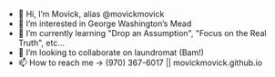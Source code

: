 - 👋 Hi, I’m Movick, alias @movickmovick
- 👀 I’m interested in George Washington’s Mead
- 🌱 I’m currently learning "Drop an Assumption", "Focus on the Real Truth", etc…
- 💞️ I’m looking to collaborate on laundromat (Bam!)
- 📫 How to reach me ->  (970) 367-6017  || movickmovick.github.io
